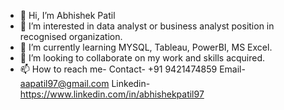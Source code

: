 - 👋 Hi, I’m Abhishek Patil
- 👀 I’m interested in data analyst or business analyst position in recognised organization.
- 🌱 I’m currently learning MYSQL, Tableau, PowerBI, MS Excel.
- 💞️ I’m looking to collaborate on my work and skills acquired.
- 📫 How to reach me- Contact- +91 9421474859
                       Email- aapatil97@gmail.com
                       Linkedin- https://www.linkedin.com/in/abhishekpatil97

